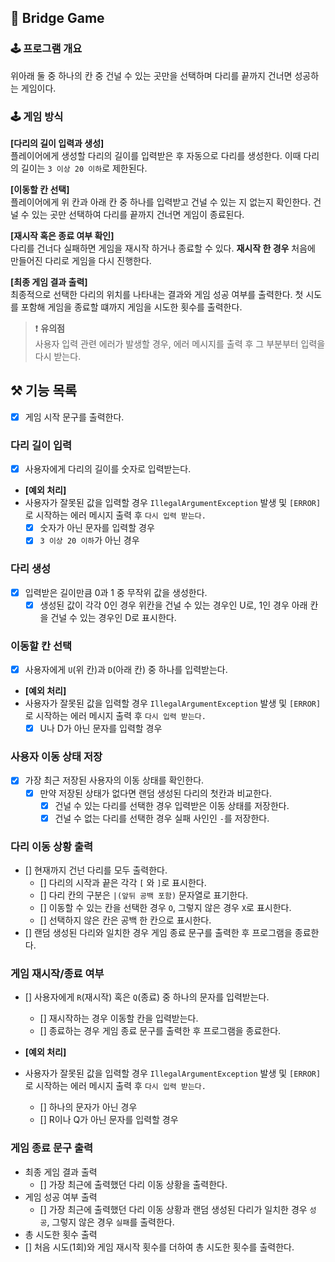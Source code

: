 ## 🚦 Bridge Game

### 🕹️ 프로그램 개요
위아래 둘 중 하나의 칸 중 건널 수 있는 곳만을 선택하며 다리를 끝까지 건너면 성공하는 게임이다.

### 🕹️ 게임 방식  
**[다리의 길이 입력과 생성]**  
플레이어에게 생성할 다리의 길이를 입력받은 후 자동으로 다리를 생성한다.
이때 다리의 길이는 `3 이상 20 이하`로 제한된다.

**[이동할 칸 선택]**  
플레이어에게 위 칸과 아래 칸 중 하나를 입력받고 건널 수 있는 지 없는지 확인한다.
건널 수 있는 곳만 선택하여 다리를 끝까지 건너면 게임이 종료된다.

**[재시작 혹은 종료 여부 확인]**  
다리를 건너다 실패하면 게임을 재시작 하거나 종료할 수 있다.
**재시작 한 경우** 처음에 만들어진 다리로 게임을 다시 진행한다.

**[최종 게임 결과 출력]**  
최종적으로 선택한 다리의 위치를 나타내는 결과와 게임 성공 여부를 출력한다.
첫 시도를 포함해 게임을 종료할 떄까지 게임을 시도한 횟수를 출력한다.

> ❗️ **유의점**   
> 사용자 입력 관련 에러가 발생할 경우, 에러 메시지를 출력 후 그 부분부터 입력을 다시 받는다.

## ⚒️ 기능 목록
- [x] 게임 시작 문구를 출력한다.
### 다리 길이 입력
- [x] 사용자에게 다리의 길이를 숫자로 입력받는다.

- **[예외 처리]**
- 사용자가 잘못된 값을 입력할 경우 `IllegalArgumentException` 발생 및 `[ERROR]`로 시작하는 에러 메시지 출력 후 `다시 입력 받는다.`
  - [x] 숫자가 아닌 문자를 입력할 경우
  - [x] `3 이상 20 이하`가 아닌 경우

### 다리 생성
- [x] 입력받은 길이만큼 0과 1 중 무작위 값을 생성한다.
  - [x] 생성된 값이 각각 0인 경우 위칸을 건널 수 있는 경우인 U로, 1인 경우 아래 칸을 건널 수 있는 경우인 D로 표시한다.

### 이동할 칸 선택
- [x] 사용자에게 `U`(위 칸)과 `D`(아래 칸) 중 하나를 입력받는다.

- **[예외 처리]**  
- 사용자가 잘못된 값을 입력할 경우 `IllegalArgumentException` 발생 및 `[ERROR]`로 시작하는 에러 메시지 출력 후 `다시 입력 받는다.`
  - [x] U나 D가 아닌 문자를 입력할 경우

### 사용자 이동 상태 저장
- [x] 가장 최근 저장된 사용자의 이동 상태를 확인한다.
  - [x] 만약 저장된 상태가 없다면 랜덤 생성된 다리의 첫칸과 비교한다.
    - [x] 건널 수 있는 다리를 선택한 경우 입력받은 이동 상태를 저장한다.
    - [x] 건널 수 없는 다리를 선택한 경우 실패 사인인 `-`를 저장한다.

###  다리 이동 상황 출력
- [] 현재까지 건넌 다리를 모두 출력한다.
  - [] 다리의 시작과 끝은 각각 `[` 와 `]`로 표시한다.
  - [] 다리 칸의 구분은 `|(앞뒤 공백 포함)` 문자열로 표기한다.
  - [] 이동할 수 있는 칸을 선택한 경우 `O`, 그렇지 않은 경우 `X`로 표시한다.
  - [] 선택하지 않은 칸은 공백 한 칸으로 표시한다.
- [] 랜덤 생성된 다리와 일치한 경우 게임 종료 문구를 출력한 후 프로그램을 종료한다. 

###  게임 재시작/종료 여부
- [] 사용자에게 `R`(재시작) 혹은 `Q`(종료) 중 하나의 문자를 입력받는다.
  - [] 재시작하는 경우 이동할 칸을 입력받는다.
  - [] 종료하는 경우 게임 종료 문구를 출력한 후 프로그램을 종료한다.

- **[예외 처리]**
- 사용자가 잘못된 값을 입력할 경우 `IllegalArgumentException` 발생 및 `[ERROR]`로 시작하는 에러 메시지 출력 후 `다시 입력 받는다.`
    - [] 하나의 문자가 아닌 경우
    - [] R이나 Q가 아닌 문자를 입력할 경우

### 게임 종료 문구 출력
- 최종 게임 결과 출력
  - [] 가장 최근에 출력했던 다리 이동 상황을 출력한다.
- 게임 성공 여부 출력
  - [] 가장 최근에 출력했던 다리 이동 상황과 랜덤 생성된 다리가 일치한 경우 `성공`, 그렇지 않은 경우 `실패`를 출력한다.
-  총 시도한 횟수 출력
  - [] 처음 시도(1회)와 게임 재시작 횟수를 더하여 총 시도한 횟수를 출력한다.
